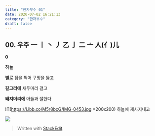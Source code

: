 ```yaml
---
title: "한자부수 01"
date: 2020-07-02 16:21:13
category: "한자부수"
draft: false
---
```

## 00. 우주    一 丨 丶 丿 乙 亅 二 亠 人(亻)儿
**0**

**하늘**

**별로** 점을 찍어 구멍을 뚫고

**갈고리에** 새두마리 걸고

**돼지머리에** 아들과 절한다

 ![](https://i.ibb.co/M5r8bcG/IMG-0453.jpg =200x200)
하늘에  제사지내고

![](https://i.ibb.co/9hKwqM1/2020-06-23-10-09-49.png)


> Written with [StackEdit](https://stackedit.io/).
<!--stackedit_data:
eyJoaXN0b3J5IjpbMTQ5MzM5ODMwMywtMTkyMjQxNDE3MV19
-->